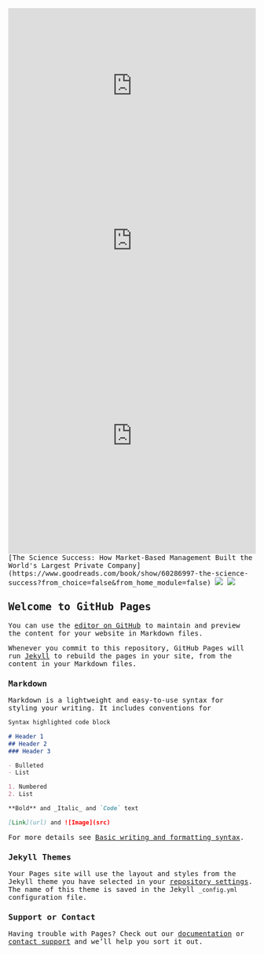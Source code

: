 <style>
@import url('https://fonts.googleapis.com/css2?family=Noto+Emoji:wght@300;500&family=Ubuntu+Mono:ital,wght@0,400;0,700;1,400;1,700&display=swap');
body {
  font-family: 'Ubuntu Mono', monospace;
  }

</style>

<iframe width="100%" height="315" src="https://www.youtube.com/embed/7_tcWCrNjo4" title="YouTube video player" frameborder="0" allow="accelerometer; autoplay; clipboard-write; encrypted-media; gyroscope; picture-in-picture" allowfullscreen></iframe>
<iframe width="100%" height="315" src="https://www.youtube.com/embed/ScvM9pecFOo" title="YouTube video player" frameborder="0" allow="accelerometer; autoplay; clipboard-write; encrypted-media; gyroscope; picture-in-picture" allowfullscreen></iframe>
<iframe width="100%" height="480" src="https://www.youtube.com/embed/9ubKvQe2hQU?list=PLCr6JKQFBYCuXLrtJKdHf8qpu1AoEkzuK" title="WitWi Carmen Sandiego? (1991) Premiere episode | The Taking of the Shrew | Jason vs. Jay vs. Risa" frameborder="0" allow="accelerometer; autoplay; clipboard-write; encrypted-media; gyroscope; picture-in-picture" allowfullscreen></iframe>
[The Science Success: How Market-Based Management Built the World's Largest Private Company](https://www.goodreads.com/book/show/60286997-the-science-success?from_choice=false&from_home_module=false)

<img src="https://www.tripsavvy.com/thmb/izRqjnSKPUwtAoD4iLVF_hVE-Q4=/2637x1978/smart/filters:no_upscale()/GettyImages-120503242-5901add75f9b5810dc097af7.jpg">
<img src="https://cdn.shopify.com/s/files/1/0604/4290/2735/files/Asset_4_480x.png?v=1646971861" >

## Welcome to GitHub Pages

You can use the [editor on GitHub](https://github.com/ThakaRashard/BUBBLEGUMPOP_LATTOH/edit/main/README.md) to maintain and preview the content for your website in Markdown files.

Whenever you commit to this repository, GitHub Pages will run [Jekyll](https://jekyllrb.com/) to rebuild the pages in your site, from the content in your Markdown files.

### Markdown

Markdown is a lightweight and easy-to-use syntax for styling your writing. It includes conventions for

```markdown
Syntax highlighted code block

# Header 1
## Header 2
### Header 3

- Bulleted
- List

1. Numbered
2. List

**Bold** and _Italic_ and `Code` text

[Link](url) and ![Image](src)
```

For more details see [Basic writing and formatting syntax](https://docs.github.com/en/github/writing-on-github/getting-started-with-writing-and-formatting-on-github/basic-writing-and-formatting-syntax).

### Jekyll Themes

Your Pages site will use the layout and styles from the Jekyll theme you have selected in your [repository settings](https://github.com/ThakaRashard/BUBBLEGUMPOP_LATTOH/settings/pages). The name of this theme is saved in the Jekyll `_config.yml` configuration file.

### Support or Contact

Having trouble with Pages? Check out our [documentation](https://docs.github.com/categories/github-pages-basics/) or [contact support](https://support.github.com/contact) and we’ll help you sort it out.
